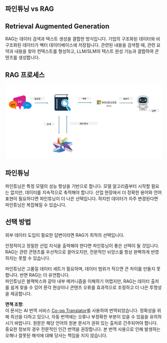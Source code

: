 <!--
CO_OP_TRANSLATOR_METADATA:
{
  "original_hash": "e4e010400c2918557b36bb932a14004c",
  "translation_date": "2025-07-17T09:27:43+00:00",
  "source_file": "md/03.FineTuning/FineTuning_vs_RAG.md",
  "language_code": "ko"
}
-->
## 파인튜닝 vs RAG

## Retrieval Augmented Generation

RAG는 데이터 검색과 텍스트 생성을 결합한 방식입니다. 기업의 구조화된 데이터와 비구조화된 데이터가 벡터 데이터베이스에 저장됩니다. 관련된 내용을 검색할 때, 관련 요약과 내용을 찾아 컨텍스트를 형성하고, LLM/SLM의 텍스트 완성 기능과 결합하여 콘텐츠를 생성합니다.

## RAG 프로세스
![FinetuningvsRAG](../../../../translated_images/rag.2014adc59e6f6007bafac13e800a6cbc3e297fbb9903efe20a93129bd13987e9.ko.png)

## 파인튜닝
파인튜닝은 특정 모델의 성능 향상을 기반으로 합니다. 모델 알고리즘부터 시작할 필요는 없지만, 데이터를 지속적으로 축적해야 합니다. 산업 현장에서 더 정확한 용어와 언어 표현이 필요하다면 파인튜닝이 더 나은 선택입니다. 하지만 데이터가 자주 변경된다면 파인튜닝은 복잡해질 수 있습니다.

## 선택 방법
외부 데이터 도입이 필요한 답변이라면 RAG가 최적의 선택입니다.

안정적이고 정밀한 산업 지식을 출력해야 한다면 파인튜닝이 좋은 선택이 될 것입니다. RAG는 관련 콘텐츠를 우선적으로 끌어오지만, 전문적인 뉘앙스를 항상 완벽하게 반영하지는 못할 수 있습니다.

파인튜닝은 고품질 데이터 세트가 필요하며, 데이터 범위가 작으면 큰 차이를 만들지 못합니다. 반면 RAG는 더 유연합니다.  
파인튜닝은 블랙박스와 같아 내부 메커니즘을 이해하기 어렵지만, RAG는 데이터 출처를 쉽게 찾을 수 있어 환각 현상이나 콘텐츠 오류를 효과적으로 조정하고 더 나은 투명성을 제공합니다.

**면책 조항**:  
이 문서는 AI 번역 서비스 [Co-op Translator](https://github.com/Azure/co-op-translator)를 사용하여 번역되었습니다. 정확성을 위해 최선을 다하고 있으나, 자동 번역에는 오류나 부정확한 부분이 있을 수 있음을 유의하시기 바랍니다. 원문은 해당 언어의 원본 문서가 권위 있는 출처로 간주되어야 합니다. 중요한 정보의 경우 전문적인 인간 번역을 권장합니다. 본 번역 사용으로 인해 발생하는 오해나 잘못된 해석에 대해 당사는 책임을 지지 않습니다.